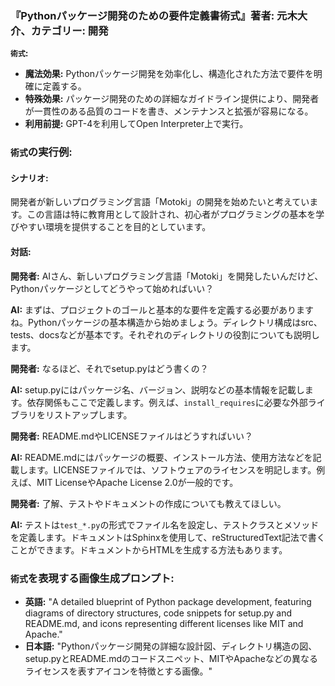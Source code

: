 ### 『Pythonパッケージ開発のための要件定義書術式』著者: 元木大介、カテゴリー: 開発

**`術式`:**
- **魔法効果:** Pythonパッケージ開発を効率化し、構造化された方法で要件を明確に定義する。
- **特殊効果:** パッケージ開発のための詳細なガイドライン提供により、開発者が一貫性のある品質のコードを書き、メンテナンスと拡張が容易になる。
- **利用前提:** GPT-4を利用してOpen Interpreter上で実行。

### `術式`の実行例:
#### シナリオ:
開発者が新しいプログラミング言語「Motoki」の開発を始めたいと考えています。この言語は特に教育用として設計され、初心者がプログラミングの基本を学びやすい環境を提供することを目的としています。

#### 対話:
**開発者:** AIさん、新しいプログラミング言語「Motoki」を開発したいんだけど、Pythonパッケージとしてどうやって始めればいい？

**AI:** まずは、プロジェクトのゴールと基本的な要件を定義する必要がありますね。Pythonパッケージの基本構造から始めましょう。ディレクトリ構成はsrc、tests、docsなどが基本です。それぞれのディレクトリの役割についても説明します。

**開発者:** なるほど、それでsetup.pyはどう書くの？

**AI:** setup.pyにはパッケージ名、バージョン、説明などの基本情報を記載します。依存関係もここで定義します。例えば、`install_requires`に必要な外部ライブラリをリストアップします。

**開発者:** README.mdやLICENSEファイルはどうすればいい？

**AI:** README.mdにはパッケージの概要、インストール方法、使用方法などを記載します。LICENSEファイルでは、ソフトウェアのライセンスを明記します。例えば、MIT LicenseやApache License 2.0が一般的です。

**開発者:** 了解、テストやドキュメントの作成についても教えてほしい。

**AI:** テストは`test_*.py`の形式でファイル名を設定し、テストクラスとメソッドを定義します。ドキュメントはSphinxを使用して、reStructuredText記法で書くことができます。ドキュメントからHTMLを生成する方法もあります。

### `術式`を表現する画像生成プロンプト:
- **英語:** "A detailed blueprint of Python package development, featuring diagrams of directory structures, code snippets for setup.py and README.md, and icons representing different licenses like MIT and Apache."
- **日本語:** "Pythonパッケージ開発の詳細な設計図、ディレクトリ構造の図、setup.pyとREADME.mdのコードスニペット、MITやApacheなどの異なるライセンスを表すアイコンを特徴とする画像。"